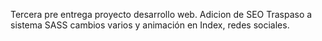 Tercera pre entrega proyecto desarrollo web.
Adicion de SEO
Traspaso a sistema SASS
cambios varios y animación en Index, redes sociales.
